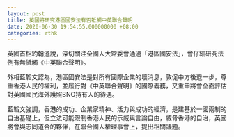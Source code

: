 ```yaml
---
layout: post
title: 英國將研究港區國安法有否牴觸中英聯合聲明
date: 2020-06-30 19:54:55.000000000 +08:00
categories: rthk
---
```


英國首相約翰遜說，深切關注全國人大常委會通過「港區國安法」，會仔細研究法例有無牴觸《中英聯合聲明》。

外相藍韜文認為，港區國安法是對所有國際企業的壞消息，敦促中方後退一步，尊重香港人民的權利，並履行對《中英聯合聲明》的國際義務，又重申將會全面評估對英國國民海外護照BNO持有人的待遇。

藍韜文強調，香港的成功、企業家精神、活力與成功的經濟，是建基於一國兩制的自治基礎上，但立法可能限制香港人民的示威與言論自由，威脅香港的自治，英國將會與志同道合的夥伴，在聯合國人權理事會上，提出相關議題。

